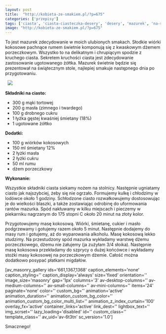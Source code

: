 ```yaml
---
layout: post
title:  "http://kobieta-ze-smakiem.pl/?p=675"
categories: ['przepisy']
tags: ['ciasta', 'ciasta-ciasteczka-desery', 'desery', 'mazurek', 'na-slodko', 'przepisy', 'wielkanoc']
image: "http://kobieta-ze-smakiem.pl/?p=675"
---
```

To jest mazurek zdecydowanie w moich ulubionych smakach. Słodkie wiórki kokosowe pachnące rumem świetnie komponują się z kwaskowym dżemem porzeczkowym. Wszystko to na delikatnym i chrupiącym spodzie z kruchego ciasta. Sekretem kruchości ciasta jest zdecydowanie zastosowanie ugotowanego żółtka. Mazurek świetnie będzie się prezentował na świątecznym stole, najlepiej smakuje następnego dnia po przygotowaniu.

 
![](https://kobietazesmakiem.pl/wp-content/uploads/2015/04/mazurek-kokosowy-2-300x222.jpg)



**Składniki na ciasto:**
* 300 g mąki tortowej
* 200 g masła (zimnego i twardego)
* 100 g drobnego cukru
* 1 łyżka gęstej kwaśniej śmietany (18%)
* 1 ugotowane żółtko


**Dodatki:**
* 100 g wiórków kokosowych
* 150 ml śmietany 12%
* 2 łyżki masła
* 2 łyżki cukru
* 50 ml rumu
* dżem porzeczkowy


**Wykonanie:**

Wszystkie składniki ciasta siekamy nożem na stolnicy. Następnie ugniatamy ciasto jak najszybciej, żeby się nie ogrzało. Formujemy kulkę i chłodzimy w lodówce około 1 godziny. Schłodzone ciasto rozwałkowujemy dostosowując je do wielkości blaszki, a także zostawiając odrobinę do uformowania rantów mazurka. Spód nakłuwamy w kilku miejscach i pieczemy w piekarniku nagrzanym do 175 stopni C około 20 minut na złoty kolor.

Przygotowujemy masę kokosową. Wiórki, śmietanę, cukier i masło podgrzewamy i gotujemy razem około 5 minut. Następnie dodajemy do masy rum i gotujemy, aż do wyparowania alkoholu. Masę kokosową lekko studzimy. Na przestudzony spód mazurka wykładamy warstwę dżemu porzeczkowego, dżemu nie żałujemy (ja zużyłam 3/4 słoika). Następnie masę kokosowa przekładamy do szprycy o dużej końcówce i wykładamy stożki masy kokosowej na porzeczkowym dżemie. Całość można dodatkowo posypać płatkami migdałów.

[av\_masonry\_gallery ids='661,1367,1368' caption\_elements='none' caption\_styling='' caption\_display='always' size='fixed' orientation='' image\_size='masonry' gap='1px' columns='3' av-desktop-columns='' av-medium-columns='' av-small-columns='' av-mini-columns='' items='24' paginate='none' color='' custom\_bg='' animation='active' animation\_duration='' animation\_custom\_bg\_color='' animation\_custom\_bg\_color\_multi\_list='' animation\_z\_index\_curtain='100' overlay\_fx='active' container\_links='active' link\_dest='' lightbox\_text='' img\_scrset='' lazy\_loading='disabled' id='' custom\_class='' template\_class='' av\_uid='av-6t3tn' sc\_version='1.0']

Smacznego!
    